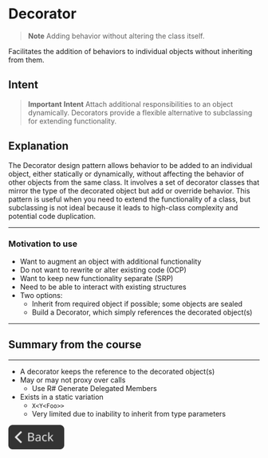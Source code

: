 # Decorator

> **Note**
> Adding behavior without altering the class itself.

Facilitates the addition of behaviors to individual objects without inheriting from them.

## Intent

> **Important**
> **Intent**
> Attach additional responsibilities to an object dynamically. Decorators provide a flexible alternative to subclassing for extending functionality.

## Explanation

The Decorator design pattern allows behavior to be added to an individual object, either statically or dynamically, without affecting the behavior of other objects from the same class. It involves a set of decorator classes that mirror the type of the decorated object but add or override behavior. This pattern is useful when you need to extend the functionality of a class, but subclassing is not ideal because it leads to high-class complexity and potential code duplication.

---

### Motivation to use

- Want to augment an object with additional functionality
- Do not want to rewrite or alter existing code (OCP)
- Want to keep new functionality separate (SRP)
- Need to be able to interact with existing structures
- Two options:
  - Inherit from required object if possible; some objects are sealed
  - Build a Decorator, which simply references the decorated object(s)

---

## Summary from the course

---

- A decorator keeps the reference to the decorated object(s)
- May or may not proxy over calls
  - Use R# Generate Delegated Members
- Exists in a static variation
  - `X<Y<Foo>>`
  - Very limited due to inability to inherit from type parameters

<!--Back Button-->
[<img src="../img/back.svg" style="width:8em;">](README.md)
